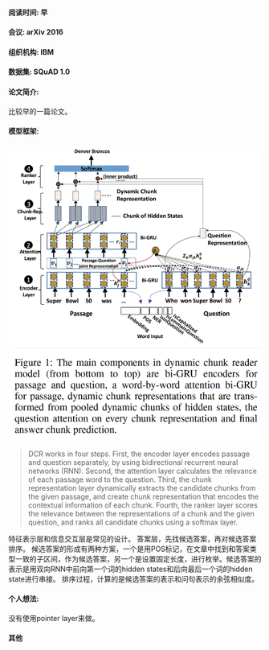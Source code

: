 #### 阅读时间: 早  
#### 会议: arXiv 2016  
#### 组织机构: IBM  
#### 数据集: SQuAD 1.0  
#### 论文简介:  
比较早的一篇论文。  

#### 模型框架:   
![image](https://github.com/dengyuning/paper-reading-notes/blob/master/paper_pictures/DCR_model.png?raw=true)

> DCR works in four steps. 
> First, the encoder layer encodes passage and question separately, by using bidirectional recurrent neural networks (RNN). 
> Second, the attention layer calculates the relevance of each passage word to the question.
> Third, the chunk representation layer dynamically extracts the candidate chunks from the given passage, and create chunk representation that encodes the contextual information of each chunk. 
> Fourth, the ranker layer scores the relevance between the representations of a chunk and the given question, and ranks all candidate chunks using a softmax layer.

特征表示层和信息交互层是常见的设计。
答案层，先找候选答案，再对候选答案排序。
候选答案的形成有两种方案，一个是用POS标记，在文章中找到和答案类型一致的子区间，作为候选答案，另一个是设置固定长度，进行枚举。候选答案的表示是用双向RNN中前向第一个词的hidden states和后向最后一个词的hidden state进行串接。
排序过程，计算的是候选答案的表示和问句表示的余弦相似度。  

#### 个人想法:   
没有使用pointer layer来做。  

#### 其他  
